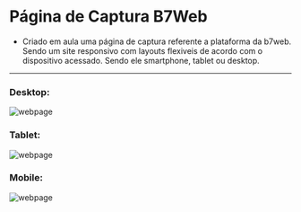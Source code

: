 # Página de Captura B7Web</br>


- Criado em aula uma página de captura referente a plataforma da b7web. Sendo um site responsivo com layouts flexiveis de acordo com o dispositivo acessado. Sendo ele smartphone, tablet ou desktop.</br>

---

### Desktop:
![webpage](https://imgur.com/8fb0qXM.png)

### Tablet:
![webpage](https://imgur.com/yJmZUkK.png)

### Mobile:
![webpage](https://imgur.com/Ube3aaa.png)
